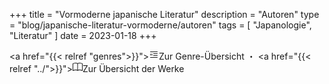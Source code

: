 +++
title = "Vormoderne japanische Literatur"
description = "Autoren"
type = "blog/japanische-literatur-vormoderne/autoren"
tags = [
    "Japanologie",
    "Literatur"
]
date = 2023-01-18
+++

<a href="{{< relref "genres">}}"><svg xmlns="http://www.w3.org/2000/svg" width="16" height="16" fill="currentColor" class="bi bi-blockquote-left" viewBox="0 0 16 16">
  <path d="M2.5 3a.5.5 0 0 0 0 1h11a.5.5 0 0 0 0-1h-11zm5 3a.5.5 0 0 0 0 1h6a.5.5 0 0 0 0-1h-6zm0 3a.5.5 0 0 0 0 1h6a.5.5 0 0 0 0-1h-6zm-5 3a.5.5 0 0 0 0 1h11a.5.5 0 0 0 0-1h-11zm.79-5.373c.112-.078.26-.17.444-.275L3.524 6c-.122.074-.272.17-.452.287-.18.117-.35.26-.51.428a2.425 2.425 0 0 0-.398.562c-.11.207-.164.438-.164.692 0 .36.072.65.217.873.144.219.385.328.72.328.215 0 .383-.07.504-.211a.697.697 0 0 0 .188-.463c0-.23-.07-.404-.211-.521-.137-.121-.326-.182-.568-.182h-.282c.024-.203.065-.37.123-.498a1.38 1.38 0 0 1 .252-.37 1.94 1.94 0 0 1 .346-.298zm2.167 0c.113-.078.262-.17.445-.275L5.692 6c-.122.074-.272.17-.452.287-.18.117-.35.26-.51.428a2.425 2.425 0 0 0-.398.562c-.11.207-.164.438-.164.692 0 .36.072.65.217.873.144.219.385.328.72.328.215 0 .383-.07.504-.211a.697.697 0 0 0 .188-.463c0-.23-.07-.404-.211-.521-.137-.121-.326-.182-.568-.182h-.282a1.75 1.75 0 0 1 .118-.492c.058-.13.144-.254.257-.375a1.94 1.94 0 0 1 .346-.3z"/>
</svg>Zur Genre-Übersicht</a> ・ <a href="{{< relref "../">}}"><svg xmlns="http://www.w3.org/2000/svg" width="16" height="16" fill="currentColor" class="bi bi-book" viewBox="0 0 16 16">
  <path d="M1 2.828c.885-.37 2.154-.769 3.388-.893 1.33-.134 2.458.063 3.112.752v9.746c-.935-.53-2.12-.603-3.213-.493-1.18.12-2.37.461-3.287.811V2.828zm7.5-.141c.654-.689 1.782-.886 3.112-.752 1.234.124 2.503.523 3.388.893v9.923c-.918-.35-2.107-.692-3.287-.81-1.094-.111-2.278-.039-3.213.492V2.687zM8 1.783C7.015.936 5.587.81 4.287.94c-1.514.153-3.042.672-3.994 1.105A.5.5 0 0 0 0 2.5v11a.5.5 0 0 0 .707.455c.882-.4 2.303-.881 3.68-1.02 1.409-.142 2.59.087 3.223.877a.5.5 0 0 0 .78 0c.633-.79 1.814-1.019 3.222-.877 1.378.139 2.8.62 3.681 1.02A.5.5 0 0 0 16 13.5v-11a.5.5 0 0 0-.293-.455c-.952-.433-2.48-.952-3.994-1.105C10.413.809 8.985.936 8 1.783z"/>
</svg>Zur Übersicht der Werke</a>
